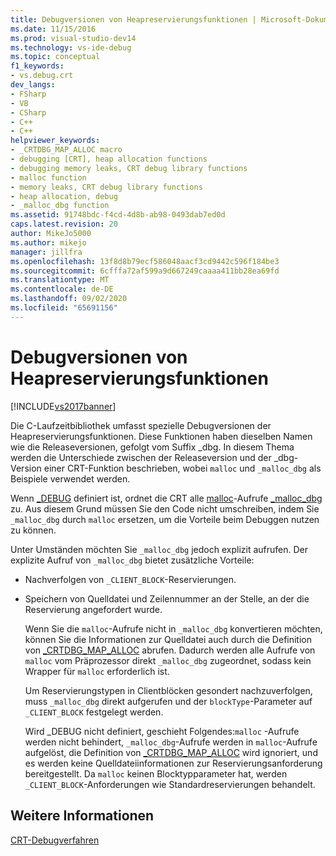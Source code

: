 ```yaml
---
title: Debugversionen von Heapreservierungsfunktionen | Microsoft-Dokumentation
ms.date: 11/15/2016
ms.prod: visual-studio-dev14
ms.technology: vs-ide-debug
ms.topic: conceptual
f1_keywords:
- vs.debug.crt
dev_langs:
- FSharp
- VB
- CSharp
- C++
- C++
helpviewer_keywords:
- _CRTDBG_MAP_ALLOC macro
- debugging [CRT], heap allocation functions
- debugging memory leaks, CRT debug library functions
- malloc function
- memory leaks, CRT debug library functions
- heap allocation, debug
- _malloc_dbg function
ms.assetid: 91748bdc-f4cd-4d8b-ab98-0493dab7ed0d
caps.latest.revision: 20
author: MikeJo5000
ms.author: mikejo
manager: jillfra
ms.openlocfilehash: 13f8d8b79ecf586048aacf3cd9442c596f184be3
ms.sourcegitcommit: 6cfffa72af599a9d667249caaaa411bb28ea69fd
ms.translationtype: MT
ms.contentlocale: de-DE
ms.lasthandoff: 09/02/2020
ms.locfileid: "65691156"
---
```

# <a name="debug-versions-of-heap-allocation-functions"></a>Debugversionen von Heapreservierungsfunktionen
[!INCLUDE[vs2017banner](../includes/vs2017banner.md)]

Die C-Laufzeitbibliothek umfasst spezielle Debugversionen der Heapreservierungsfunktionen. Diese Funktionen haben dieselben Namen wie die Releaseversionen, gefolgt vom Suffix _dbg. In diesem Thema werden die Unterschiede zwischen der Releaseversion und der _dbg-Version einer CRT-Funktion beschrieben, wobei `malloc` und `_malloc_dbg` als Beispiele verwendet werden.  
  
 Wenn [_DEBUG](https://msdn.microsoft.com/library/a9901568-4846-4731-a404-399d947e2e7a) definiert ist, ordnet die CRT alle [malloc](https://msdn.microsoft.com/library/144fcee2-be34-4a03-bb7e-ed6d4b99eea0)-Aufrufe [_malloc_dbg](https://msdn.microsoft.com/library/c97eca51-140b-4461-8bd2-28965b49ecdb) zu. Aus diesem Grund müssen Sie den Code nicht umschreiben, indem Sie `_malloc_dbg` durch `malloc` ersetzen, um die Vorteile beim Debuggen nutzen zu können.  
  
 Unter Umständen möchten Sie `_malloc_dbg` jedoch explizit aufrufen. Der explizite Aufruf von `_malloc_dbg` bietet zusätzliche Vorteile:  
  
- Nachverfolgen von `_CLIENT_BLOCK`-Reservierungen.  
  
- Speichern von Quelldatei und Zeilennummer an der Stelle, an der die Reservierung angefordert wurde.  
  
  Wenn Sie die `malloc`-Aufrufe nicht in `_malloc_dbg` konvertieren möchten, können Sie die Informationen zur Quelldatei auch durch die Definition von [_CRTDBG_MAP_ALLOC](https://msdn.microsoft.com/library/435242b8-caea-4063-b765-4a608200312b) abrufen. Dadurch werden alle Aufrufe von `malloc` vom Präprozessor direkt `_malloc_dbg` zugeordnet, sodass kein Wrapper für `malloc` erforderlich ist.  
  
  Um Reservierungstypen in Clientblöcken gesondert nachzuverfolgen, muss `_malloc_dbg` direkt aufgerufen und der `blockType`-Parameter auf `_CLIENT_BLOCK` festgelegt werden.  
  
  Wird _DEBUG nicht definiert, geschieht Folgendes:`malloc` -Aufrufe werden nicht behindert, `_malloc_dbg`-Aufrufe werden in `malloc`-Aufrufe aufgelöst, die Definition von [_CRTDBG_MAP_ALLOC](https://msdn.microsoft.com/library/435242b8-caea-4063-b765-4a608200312b) wird ignoriert, und es werden keine Quelldateiinformationen zur Reservierungsanforderung bereitgestellt. Da `malloc` keinen Blocktypparameter hat, werden `_CLIENT_BLOCK`-Anforderungen wie Standardreservierungen behandelt.  
  
## <a name="see-also"></a>Weitere Informationen  
 [CRT-Debugverfahren](../debugger/crt-debugging-techniques.md)
